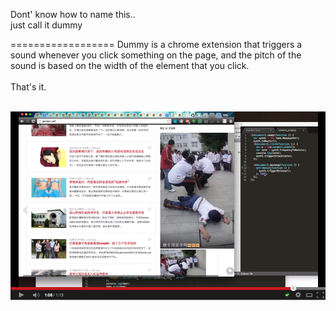 Dont' know how to name this..<br>
just call it dummy

==================
Dummy is a chrome extension that triggers a sound whenever you click something on the page, and the pitch of the sound is based on the width of the element that you click.<br><br>
That's it.<br>
<br>

[![wat am i doing?](https://github.com/karenpeng/dummy/blob/master/screenshot/screenshot.png)](https://www.youtube.com/watch?v=EmOqqwRzbPE)


